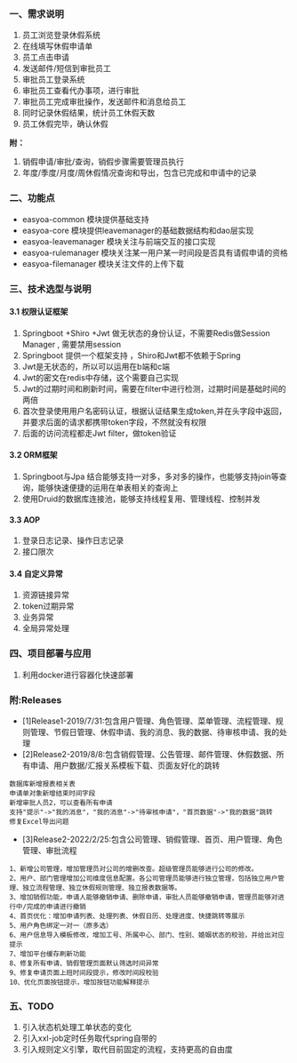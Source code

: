 ### 一、需求说明
1. 员工浏览登录休假系统
2. 在线填写休假申请单
3. 员工点击申请
4. 发送邮件/短信到审批员工
5. 审批员工登录系统
6. 审批员工查看代办事项，进行审批
7. 审批员工完成审批操作，发送邮件和消息给员工
8. 同时记录休假结果，统计员工休假天数
9. 员工休假完毕，确认休假

**附：**
1. 销假申请/审批/查询，销假步骤需要管理员执行
2. 年度/季度/月度/周休假情况查询和导出，包含已完成和申请中的记录


### 二、功能点
- easyoa-common 模块提供基础支持
- easyoa-core 模块提供leavemanager的基础数据结构和dao层实现
- easyoa-leavemanager 模块关注与前端交互的接口实现
- easyoa-rulemanager 模块关注某一用户某一时间段是否具有请假申请的资格
- easyoa-filemanager 模块关注文件的上传下载


### 三、技术选型与说明
#### 3.1 权限认证框架
1. Springboot +Shiro +Jwt 做无状态的身份认证，不需要Redis做Session Manager , 需要禁用session 
2. Springboot 提供一个框架支持 ，Shiro和Jwt都不依赖于Spring
3. Jwt是无状态的，所以可以运用在b端和c端
4. Jwt的密文在redis中存储，这个需要自己实现
5. Jwt的过期时间和刷新时间，需要在filter中进行检测，过期时间是基础时间的两倍
6. 首次登录使用用户名密码认证，根据认证结果生成token,并在头字段中返回，并要求后面的请求都携带token字段，不然就没有权限
7. 后面的访问流程都走Jwt filter，做token验证


#### 3.2 ORM框架
1. Springboot与Jpa 结合能够支持一对多，多对多的操作，也能够支持join等查询，能够快速便捷的运用在单表相关的查询上
2. 使用Druid的数据库连接池，能够支持线程复用、管理线程、控制并发


#### 3.3 AOP
1. 登录日志记录、操作日志记录
2. 接口限次


#### 3.4 自定义异常
1. 资源链接异常
2. token过期异常
3. 业务异常
4. 全局异常处理


### 四、项目部署与应用
1. 利用docker进行容器化快速部署

### 附:Releases
- [1]Release1-2019/7/31:包含用户管理、角色管理、菜单管理、流程管理、规则管理、节假日管理、休假申请、我的消息、我的数据、待审核申请、我的处理
- [2]Release2-2019/8/8:包含销假管理、公告管理、邮件管理、休假数据、所有申请、用户数据/汇报关系模板下载、页面友好化的跳转
```text
数据库新增报表相关表
申请单对象新增结束时间字段
新增审批人员2，可以查看所有申请
支持"提示"->"我的消息"，"我的消息"->"待审核申请"，"首页数据"->"我的数据"跳转
修复Excel导出问题
```
- [3]Release2-2022/2/25:包含公司管理、销假管理、首页、用户管理、角色管理、审批流程
```text
1、新增公司管理，增加管理员对公司的增删改查。超级管理员能够进行公司的修改。
2、用户、部门管理增加公司维度信息配置。各公司管理员能够进行独立管理，包括独立用户管理、独立流程管理、独立休假规则管理、独立报表数据等。
3、增加销假功能，申请人能够撤销申请、删除申请，审批人员能够撤销申请，管理员能够对进行中/完成的申请进行撤销
4、首页优化：增加申请列表、处理列表、休假日历、处理进度、快捷跳转等展示
5、用户角色绑定一对一（原多选）
6、用户信息导入模板修改，增加工号、所属中心、部门、性别、婚姻状态的校验，并给出对应提示
7、增加平台缓存刷新功能
8、修复所有申请、销假管理页面默认筛选时间异常
9、修复申请页面上班时间段提示，修改时间段校验
10、优化页面按钮提示，增加按钮功能解释提示
```

### 五、TODO
1. 引入状态机处理工单状态的变化
2. 引入xxl-job定时任务取代spring自带的
3. 引入规则定义引擎，取代目前固定的流程，支持更高的自由度